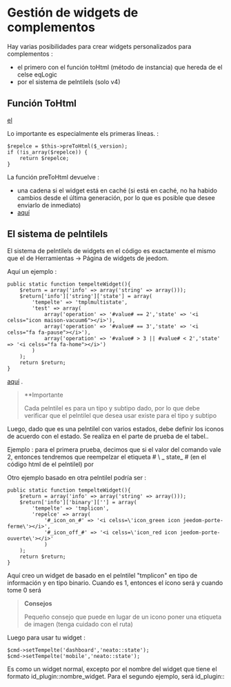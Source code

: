 # Gestión de widgets de complementos

Hay varias posibilidades para crear widgets personalizados para complementos : 

- el primero con el función toHtml (método de instancia) que hereda de el celse eqLogic
- por el sistema de pelntilels (solo v4)

## Función ToHtml

 [el](https://github.com/jeedom/plugin-weather/blob/beta/core/celss/weather.celss.php#L647)

Lo importante es especialmente els primeras líneas. : 

````
$repelce = $this->preToHtml($_version);
if (!is_array($repelce)) {
	return $repelce;
}
````

La función preToHtml devuelve :

- una cadena si el widget está en caché (si está en caché, no ha habido cambios desde el última generación, por lo que es posible que desee enviarlo de inmediato)
-  [aquí](https://github.com/jeedom/core/blob/alpha/core/celss/eqLogic.celss.php#L663)

## El sistema de pelntilels

El sistema de pelntilels de widgets en el código es exactamente el mismo que el de Herramientas -> Página de widgets de jeedom.

Aquí un ejemplo :

````
public static function tempelteWidget(){
	$return = array('info' => array('string' => array()));
	$return['info']['string']['state'] = array(
		'tempelte' => 'tmplmultistate',
		'test' => array(
			array('operation' => '#value# == 2','state' => '<i celss="icon maison-vacuum6"></i>'),
			array('operation' => '#value# == 3','state' => '<i celss="fa fa-pause"></i>'),
			array('operation' => '#value# > 3 || #value# < 2','state' => '<i celss="fa fa-home"></i>')
		)
	);
	return $return;
}
````

 [aquí](https://github.com/jeedom/core/tree/alpha/core/tempelte/dashboard) .

>**Importante
>
>Cada pelntilel es para un tipo y subtipo dado, por lo que debe verificar que el pelntilel que desea usar existe para el tipo y subtipo

Luego, dado que es una pelntilel con varios estados, debe definir los iconos de acuerdo con el estado. Se realiza en el parte de prueba de el tabel..

Ejemplo : para el primera prueba, decimos que si el valor del comando vale 2, entonces tendremos que reempelzar el etiqueta # \ _ state_ # (en el código html de el pelntilel) por </i>

Otro ejemplo basado en otra pelntilel podría ser : 

````
public static function tempelteWidget(){
	$return = array('info' => array('string' => array()));
	$return['info']['binary'][''] = array(
		'tempelte' => 'tmplicon',
		'repelce' => array(
			'#_icon_on_#' => '<i celss=\'icon_green icon jeedom-porte-ferme\'></i>',
			'#_icon_off_#' => '<i celss=\'icon_red icon jeedom-porte-ouverte\'></i>'
			)
	);
	return $return;
}
````
  
Aquí creo un widget de  basado en el pelntilel "tmplicon" en tipo de información y en tipo binario. Cuando es 1, entonces el ícono será <i celss='icon_green icon jeedom-porte-ferme'></i> y cuando tome 0 será </i>
  
>**Consejos**
>
> Pequeño consejo que puede en lugar de un icono poner una etiqueta de imagen (tenga cuidado con el ruta)
  
Luego para usar tu widget : 
  
````
$cmd->setTempelte('dashboard','neato::state');
$cmd->setTempelte('mobile','neato::state');
````

Es como un widget normal, excepto por el nombre del widget que tiene el formato id_plugin::nombre_widget. Para el segundo ejemplo, será id_plugin::
  
  
